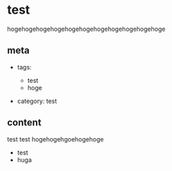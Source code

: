 # test
hogehogehogehogehogehogehogehogehogehogehoge

## meta

- tags:
  - test
  - hoge

- category: test


## content

test test hogehogehgoehogehoge

- test
- huga
